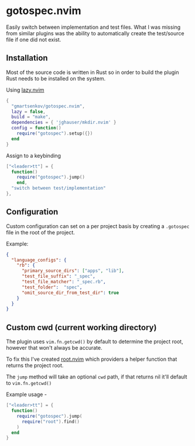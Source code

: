 # gotospec.nvim

Easily switch between implementation and test files.
What I was missing from similar plugins was the ability to automatically create the test/source file if one did not exist.

## Installation ##
Most of the source code is written in Rust so in order to build the plugin Rust needs to be installed on the system. 

Using [lazy.nvim](https://github.com/folke/lazy.nvim)

```lua
{
  "gmartsenkov/gotospec.nvim",
  lazy = false,
  build = "make",
  dependencies = { 'jghauser/mkdir.nvim' }
  config = function()
    require("gotospec").setup({})
  end
}
```

Assign to a keybinding

```lua
["<leader>tt"] = {
  function()
    require("gotospec").jump()
    end,
  "switch between test/implementation"
},
```
## Configuration ##
Custom configuration can set on a per project basis by creating a `.gotospec` file in the root of the project.

Example:
```json
{
  "language_configs": {
    "rb": {
      "primary_source_dirs": ["apps", "lib"],
      "test_file_suffix": "_spec",
      "test_file_matcher": "_spec.rb",
      "test_folder":  "spec",
      "omit_source_dir_from_test_dir": true
    }
  }
}
```

## Custom cwd (current working directory)
The plugin uses `vim.fn.getcwd()` by default to determine the project root, however that won't always be accurate. 

To fix this I've created [root.nvim](https://github.com/gmartsenkov/root.nvim) which providers a helper function that returns the project root.

The `jump` method will take an optional `cwd` path, if that returns nil it'll default to `vim.fn.getcwd()`

Example usage -
```lua
["<leader>tt"] = {
  function()
    require("gotospec").jump(
      require("root").find()
    )
  end
}
```
